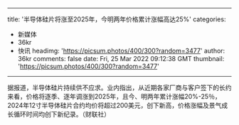 
---
title: '半导体硅片将涨至2025年，今明两年价格累计涨幅高达25%'
categories: 
 - 新媒体
 - 36kr
 - 快讯
headimg: 'https://picsum.photos/400/300?random=3477'
author: 36kr
comments: false
date: Fri, 25 Mar 2022 09:12:38 GMT
thumbnail: 'https://picsum.photos/400/300?random=3477'
---

<div>   
据报道，半导体硅片持续供不应求。业内指出，从近期各家厂商与客户签下的长约来看，价格将逐季、逐年调涨到2025年，且今、明两年累计涨幅20%-25％，2024年12寸半导体硅片合约均价将超过200美元，创下新高，价格涨幅及景气成长循环时间均创下新纪录。（财联社）  
</div>
            